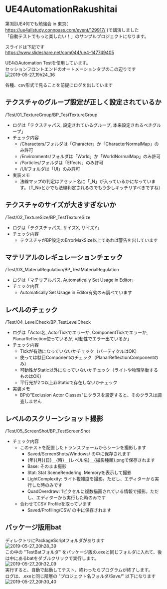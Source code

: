 # UE4AutomationRakushitai

第3回UE4何でも勉強会 in 東京( https://ue4allstudy.connpass.com/event/129917/ )で講演しました  
「自動テストでもっと楽したい！」のサンプルプロジェクトになります。

スライドは下記です  
https://www.slideshare.net/com044/ue4-147749405

UE4のAutomation Testを使用しています。  
セッションフロントエンドのオートメーションタブのこの辺りです  
![2019-05-27_19h24_36](https://user-images.githubusercontent.com/11537958/58415091-5b8fcf80-80b8-11e9-8fa0-7ec2a6144d8b.png)  


各種、csv形式で見ることを前提にログを出しています

## テクスチャのグループ設定が正しく設定されているか
/Test/01_TextureGroup/BP_TestTextureGroup
- ログは「テクスチャパス, 設定されているグループ, 本来設定されるべきグループ」
- チェック内容
    - /Characters/フォルダは「Character」か「CharacterNormalMap」のみ許可
    - /Environments/フォルダは「World」か「WorldNormalMap」のみ許可
    - /Particles/フォルダは「Effects」のみ許可
    - /UI/フォルダは「UI」のみ許可
- 実装メモ
    - 法線マップの判定はアセット名に「_N」が入っているかになっています。（T_Noとかでも法線判定されるのでもう少しキッチリすべきですね）

## テクスチャのサイズが大きすぎないか
/Test/02_TextureSize/BP_TestTextureSize
- ログは「テクスチャパス, サイズX, サイズY」
- チェック内容
    - テクスチャがBP設定のErrorMaxSize以上であれば警告を出しています

## マテリアルのレギュレーションチェック
/Test/03_MaterialRegulation/BP_TestMaterialRegulation
- ログは「マテリアルパス, Automatically Set Usage in Editor」
- チェック内容
    - Automatically Set Usage in Editor有効のみ調べています

## レベルのチェック
/Test/04_LevelCheck/BP_TestLevelCheck

- ログは「Actor名, ActorTickでエラーか, ComponentTickでエラーか, PlanarReflection使っているか, 可動性でエラー出ているか」
- チェック内容
    - Tickが有効になっていないかチェック（パーティクルはOK）
    - 使っては駄目Componentのチェック（PlanarReflectionComponentのみ）
    - 可動性がStatic以外になっていないかチェック（ライトや物理挙動するものはOK）
    - 平行光が2つ以上非Staticで存在しないかチェック
- 実装メモ
    - BPの"Exclusion Actor Classes"にクラスを設定すると、そのクラスは調査しません


## レベルのスクリーンショット撮影
/Test/05_ScreenShot/BP_TestScreenShot

- チェック内容
    - このテストを配置したトランスフォームからシーンを撮影します
        - Saved/ScreenShots/Windows/ の中に保存されます
        - {年}{月}{日}＿{時}＿{レベル名}＿{撮影種類}.pngで保存されます
        - Base: そのまま撮影
        - Stat: Stat SceneRendering, Memoryを表示して撮影
        - LightComplexity: ライト複雑度を撮影。ただし、エディターから実行した時のみです
        - QuadOverdraw: 1ピクセルに複数描画されている情報で撮影。ただし、エディターから実行した時のみです
    - 合わせてCSV Profileを取っています
        - Saved/Profiling/CSV/ の中に保存されます

## パッケージ版用bat
ディレクトリにPackageScriptフォルダがあります  
![2019-05-27_20h28_39](https://user-images.githubusercontent.com/11537958/58416905-0c4c9d80-80be-11e9-8ea4-bd255061f30d.png)  
この中の "TestBatフォルダ" をパッケージ版の.exeと同じフォルダに入れて、後は中にあるbatをダブルクリックで実行します。  
![2019-05-27_20h32_09](https://user-images.githubusercontent.com/11537958/58417029-82510480-80be-11e9-82ed-10641590f568.png)  
実行すると、自動で起動してテスト、終わったらプログラムが終了します。  
ログは、.exeと同じ階層の "プロジェクト名フォルダ/Save/" 以下になります  
![2019-05-27_20h30_40](https://user-images.githubusercontent.com/11537958/58416977-4c138500-80be-11e9-9213-09e5e88bf184.png)  
